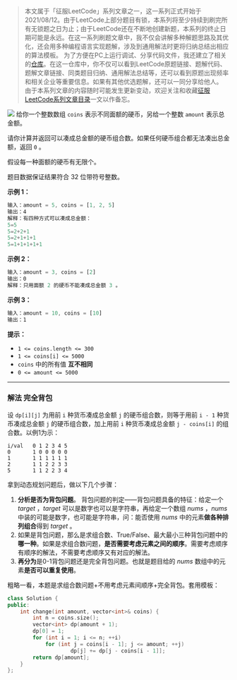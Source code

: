 > 本文属于「征服LeetCode」系列文章之一，这一系列正式开始于2021/08/12。由于LeetCode上部分题目有锁，本系列将至少持续到刷完所有无锁题之日为止；由于LeetCode还在不断地创建新题，本系列的终止日期可能是永远。在这一系列刷题文章中，我不仅会讲解多种解题思路及其优化，还会用多种编程语言实现题解，涉及到通用解法时更将归纳总结出相应的算法模板。
> <b></b>
> 为了方便在PC上运行调试、分享代码文件，我还建立了相关的[仓库](https://github.com/memcpy0/LeetCode-Conquest)。在这一仓库中，你不仅可以看到LeetCode原题链接、题解代码、题解文章链接、同类题目归纳、通用解法总结等，还可以看到原题出现频率和相关企业等重要信息。如果有其他优选题解，还可以一同分享给他人。
> <b></b>
> 由于本系列文章的内容随时可能发生更新变动，欢迎关注和收藏[征服LeetCode系列文章目录](https://memcpy0.blog.csdn.net/article/details/119656559)一文以作备忘。

![](https://image-1307616428.cos.ap-beijing.myqcloud.com/Obsidian/202309102051698.png)
给你一个整数数组 `coins` 表示不同面额的硬币，另给一个整数 `amount` 表示总金额。

请你计算并返回可以凑成总金额的硬币组合数。如果任何硬币组合都无法凑出总金额，返回 `0` 。

假设每一种面额的硬币有无限个。 

题目数据保证结果符合 32 位带符号整数。

**示例 1：**
```js
输入：amount = 5, coins = [1, 2, 5]
输出：4
解释：有四种方式可以凑成总金额：
5=5
5=2+2+1
5=2+1+1+1
5=1+1+1+1+1
```
**示例 2：**
```js
输入：amount = 3, coins = [2]
输出：0
解释：只用面额 2 的硬币不能凑成总金额 3 。
```
**示例 3：**
```js
输入：amount = 10, coins = [10] 
输出：1
```
**提示：**
- `1 <= coins.length <= 300`
- `1 <= coins[i] <= 5000`
- `coins` 中的所有值 **互不相同**
- `0 <= amount <= 5000`

---
### 解法 完全背包
设 `dp[i][j]` 为用前 `i` 种货币凑成总金额 `j` 的硬币组合数，则等于用前 `i - 1` 种货币凑成总金额 `j` 的硬币组合数，加上用前 `i` 种货币凑成总金额 `j - coins[i]` 的组合数。以例1为示：
```
i/val   0 1 2 3 4 5
0       1 0 0 0 0 0
1       1 1 1 1 1 1
2       1 1 2 2 3 3 
5       1 1 2 2 3 4
```

拿到动态规划问题后，做以下几个步骤：
1. **分析是否为背包问题**。 背包问题的判定——背包问题具备的特征：给定一个 $target$ ，$target$ 可以是数字也可以是字符串，再给定一个数组 $nums$ ，$nums$ 中装的可能是数字，也可能是字符串，问：能否使用 $nums$ 中的元素**做各种排列组合**得到 $target$ 。
2. 如果是背包问题，那么是求组合数、True/False、最大最小三种背包问题中的**哪一种**。如果是求组合数问题，**是否需要考虑元素之间的顺序**。需要考虑顺序有顺序的解法，不需要考虑顺序又有对应的解法。
3. **再分为**是0-1背包问题还是完全背包问题。也就是题目给的 $nums$ 数组中的元素**是否可以重复使用**。 

粗略一看，本题是求组合数问题+不用考虑元素间顺序+完全背包。套用模板：
```cpp
class Solution {
public:
    int change(int amount, vector<int>& coins) {
        int n = coins.size();
        vector<int> dp(amount + 1);
        dp[0] = 1;
        for (int i = 1; i <= n; ++i) 
            for (int j = coins[i - 1]; j <= amount; ++j) 
                    dp[j] += dp[j - coins[i - 1]];
        return dp[amount];
    }
};
```